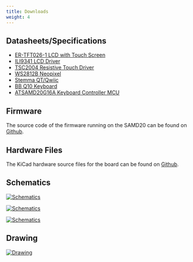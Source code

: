 ```yaml
---
title: Downloads
weight: 4
---
```


## Datasheets/Specifications
- [ER-TFT026-1 LCD with Touch Screen](http://www.buydisplay.com/download/manual/ER-TFT026-1_Datasheet.pdf)
- [ILI9341 LCD Driver](https://cdn-shop.adafruit.com/datasheets/ILI9341.pdf)
- [TSC2004 Resistive Touch Driver](https://www.ti.com/lit/ds/symlink/tsc2004.pdf?ts=1624917550571f)
- [WS2812B Neopixel](https://cdn-shop.adafruit.com/datasheets/WS2812B.pdf)
- [Stemma QT/Qwiic](https://learn.adafruit.com/introducing-adafruit-stemma-qt?view=all#what-is-stemma-qt)
- [BB Q10 Keyboard](https://github.com/arturo182/BBQ10KBD)
- [ATSAMD20G16A Keyboard Controller MCU](http://ww1.microchip.com/downloads/en/DeviceDoc/SAM_D20_%20Family_Datasheet_DS60001504C.pdf)

## Firmware
The source code of the firmware running on the SAMD20 can be found on [Github](https://github.com/solderparty/bbq10kbd_i2c_sw).

## Hardware Files
The KiCad hardware source files for the board can be found on [Github](https://github.com/solderparty/keyboard_featherwing_hw/releases/tag/rev2).

## Schematics

<div class="container">

[![Schematics](/docs/keyboard-featherwing/rev2/schematics_keyboard_featherwing.png)](/docs/keyboard-featherwing/rev2/schematics_keyboard_featherwing.png)

[![Schematics](/docs/keyboard-featherwing/rev2/schematics_keyboard_featherwing_keyboard.png)](/docs/keyboard-featherwing/rev2/schematics_keyboard_featherwing_keyboard.png)

[![Schematics](/docs/keyboard-featherwing/rev2/schematics_keyboard_featherwing_lcd.png)](/docs/keyboard-featherwing/rev2/schematics_keyboard_featherwing_lcd.png)

</div>

## Drawing

<div class="container">

[![Drawing](/docs/keyboard-featherwing/rev2/drawing_keyboard_featherwing.png)](/docs/keyboard-featherwing/rev2/drawing_keyboard_featherwing.png)

</div>

